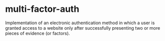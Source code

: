 # multi-factor-auth
Implementation of an electronic authentication method in which a user is granted access to a website only after successfully presenting two or more pieces of evidence (or factors).
